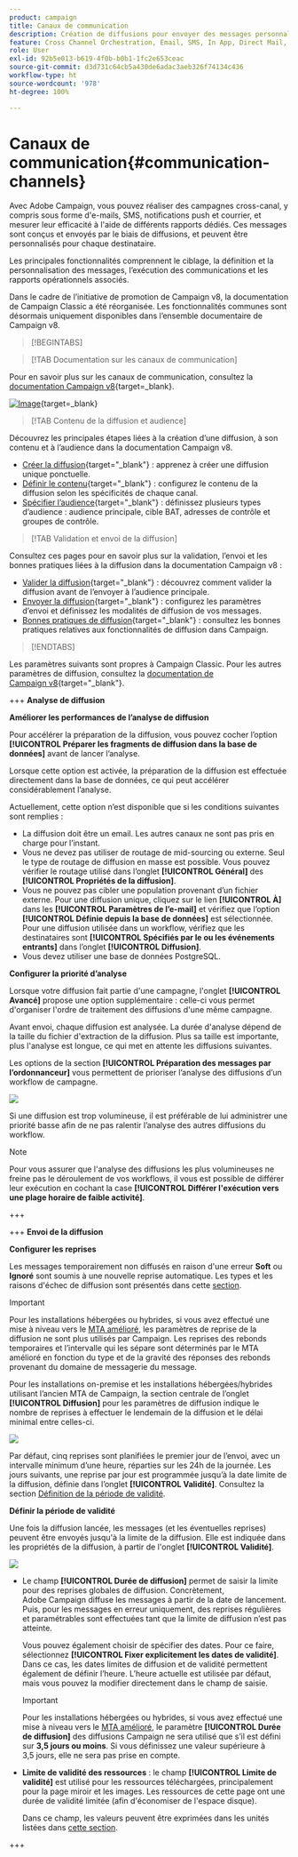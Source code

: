 ```yaml
---
product: campaign
title: Canaux de communication
description: Création de diffusions pour envoyer des messages personnalisés sur différents canaux
feature: Cross Channel Orchestration, Email, SMS, In App, Direct Mail, Push
role: User
exl-id: 92b5e013-b619-4f0b-b0b1-1fc2e653ceac
source-git-commit: d3d731c64cb5a430de6adac3aeb326f74134c436
workflow-type: ht
source-wordcount: '978'
ht-degree: 100%

---
```


# Canaux de communication{#communication-channels}

Avec Adobe Campaign, vous pouvez réaliser des campagnes cross-canal, y compris sous forme d&#39;e-mails, SMS, notifications push et courrier, et mesurer leur efficacité à l&#39;aide de différents rapports dédiés. Ces messages sont conçus et envoyés par le biais de diffusions, et peuvent être personnalisés pour chaque destinataire.

Les principales fonctionnalités comprennent le ciblage, la définition et la personnalisation des messages, l’exécution des communications et les rapports opérationnels associés.

Dans le cadre de l’initiative de promotion de Campaign v8, la documentation de Campaign Classic a été réorganisée. Les fonctionnalités communes sont désormais uniquement disponibles dans l’ensemble documentaire de Campaign v8.



>[!BEGINTABS]

>[!TAB Documentation sur les canaux de communication]

Pour en savoir plus sur les canaux de communication, consultez la [documentation Campaign v8](https://experienceleague.adobe.com/docs/campaign/campaign-v8/send/gs-message.html?lang=fr){target=_blank}.


[![Image](../../assets/do-not-localize/learn-more-button.svg)](https://experienceleague.adobe.com/docs/campaign/campaign-v8/send/gs-message.html?lang=fr){target=_blank}


>[!TAB Contenu de la diffusion et audience]

Découvrez les principales étapes liées à la création d’une diffusion, à son contenu et à l’audience dans la documentation Campaign v8.

* [Créer la diffusion](https://experienceleague.adobe.com/docs/campaign/campaign-v8/send/create-message.html?lang=fr#create-the-delivery){target="_blank"} : apprenez à créer une diffusion unique ponctuelle.
* [Définir le contenu](https://experienceleague.adobe.com/docs/campaign/campaign-v8/send/create-message.html?lang=fr#content-of-the-delivery){target="_blank"} : configurez le contenu de la diffusion selon les spécificités de chaque canal.
* [Spécifier l’audience](https://experienceleague.adobe.com/docs/campaign/campaign-v8/send/create-message.html?lang=fr#target-population){target="_blank"} : définissez plusieurs types d’audience : audience principale, cible BAT, adresses de contrôle et groupes de contrôle.


>[!TAB Validation et envoi de la diffusion]

Consultez ces pages pour en savoir plus sur la validation, l’envoi et les bonnes pratiques liées à la diffusion dans la documentation Campaign v8 :

* [Valider la diffusion](https://experienceleague.adobe.com/docs/campaign/campaign-v8/send/create-message.html?lang=fr#validate-the-delivery){target="_blank"} : découvrez comment valider la diffusion avant de l’envoyer à l’audience principale.
* [Envoyer la diffusion](https://experienceleague.adobe.com/docs/campaign/campaign-v8/send/create-message.html?lang=fr#configuring-and-sending-the-delivery){target="_blank"} : configurez les paramètres d’envoi et définissez les modalités de diffusion de vos messages.
* [Bonnes pratiques de diffusion](https://experienceleague.adobe.com/docs/campaign/campaign-v8/send/delivery-best-practices.html?lang=fr){target="_blank"} : consultez les bonnes pratiques relatives aux fonctionnalités de diffusion dans Campaign.

>[!ENDTABS]

Les paramètres suivants sont propres à Campaign Classic. Pour les autres paramètres de diffusion, consultez la [documentation de Campaign v8](https://experienceleague.adobe.com/docs/campaign/campaign-v8/send/gs-message.html?lang=fr){target="_blank"}.

+++ **Analyse de diffusion**

**Améliorer les performances de l’analyse de diffusion**

Pour accélérer la préparation de la diffusion, vous pouvez cocher l’option **[!UICONTROL Préparer les fragments de diffusion dans la base de données]** avant de lancer l’analyse.

Lorsque cette option est activée, la préparation de la diffusion est effectuée directement dans la base de données, ce qui peut accélérer considérablement l’analyse.

Actuellement, cette option n’est disponible que si les conditions suivantes sont remplies :

* La diffusion doit être un email. Les autres canaux ne sont pas pris en charge pour l’instant.
* Vous ne devez pas utiliser de routage de mid-sourcing ou externe. Seul le type de routage de diffusion en masse est possible. Vous pouvez vérifier le routage utilisé dans l’onglet **[!UICONTROL Général]** des **[!UICONTROL Propriétés de la diffusion]**.
* Vous ne pouvez pas cibler une population provenant d’un fichier externe. Pour une diffusion unique, cliquez sur le lien **[!UICONTROL À]** dans les **[!UICONTROL Paramètres de l’e-mail]** et vérifiez que l’option **[!UICONTROL Définie depuis la base de données]** est sélectionnée. Pour une diffusion utilisée dans un workflow, vérifiez que les destinataires sont **[!UICONTROL Spécifiés par le ou les événements entrants]** dans l’onglet **[!UICONTROL Diffusion]**.
* Vous devez utiliser une base de données PostgreSQL.

**Configurer la priorité d’analyse**

Lorsque votre diffusion fait partie d&#39;une campagne, l&#39;onglet **[!UICONTROL Avancé]** propose une option supplémentaire : celle-ci vous permet d&#39;organiser l&#39;ordre de traitement des diffusions d&#39;une même campagne.

Avant envoi, chaque diffusion est analysée. La durée d&#39;analyse dépend de la taille du fichier d&#39;extraction de la diffusion. Plus sa taille est importante, plus l&#39;analyse est longue, ce qui met en attente les diffusions suivantes.

Les options de la section **[!UICONTROL Préparation des messages par l’ordonnanceur]** vous permettent de prioriser l’analyse des diffusions d’un workflow de campagne.

![](assets/delivery_analysis_priority.png)

Si une diffusion est trop volumineuse, il est préférable de lui administrer une priorité basse afin de ne pas ralentir l’analyse des autres diffusions du workflow.

>[!NOTE]
>
>Pour vous assurer que l&#39;analyse des diffusions les plus volumineuses ne freine pas le déroulement de vos workflows, il vous est possible de différer leur exécution en cochant la case **[!UICONTROL Différer l&#39;exécution vers une plage horaire de faible activité]**.

+++

+++ **Envoi de la diffusion**

**Configurer les reprises**

Les messages temporairement non diffusés en raison d&#39;une erreur **Soft** ou **Ignoré** sont soumis à une nouvelle reprise automatique. Les types et les raisons d&#39;échec de diffusion sont présentés dans cette [section](understanding-delivery-failures.md#delivery-failure-types-and-reasons).

>[!IMPORTANT]
>
>Pour les installations hébergées ou hybrides, si vous avez effectué une mise à niveau vers le [MTA amélioré](sending-with-enhanced-mta.md), les paramètres de reprise de la diffusion ne sont plus utilisés par Campaign. Les reprises des rebonds temporaires et l’intervalle qui les sépare sont déterminés par le MTA amélioré en fonction du type et de la gravité des réponses des rebonds provenant du domaine de messagerie du message.

Pour les installations on-premise et les installations hébergées/hybrides utilisant l’ancien MTA de Campaign, la section centrale de l’onglet **[!UICONTROL Diffusion]** pour les paramètres de diffusion indique le nombre de reprises à effectuer le lendemain de la diffusion et le délai minimal entre celles-ci.

![](assets/s_ncs_user_wizard_retry_param.png)

Par défaut, cinq reprises sont planifiées le premier jour de l’envoi, avec un intervalle minimum d’une heure, réparties sur les 24h de la journée. Les jours suivants, une reprise par jour est programmée jusquʼà la date limite de la diffusion, définie dans lʼonglet **[!UICONTROL Validité]**. Consultez la section [Définition de la période de validité](#defining-validity-period).

**Définir la période de validité**

Une fois la diffusion lancée, les messages (et les éventuelles reprises) peuvent être envoyés jusqu&#39;à la limite de la diffusion. Elle est indiquée dans les propriétés de la diffusion, à partir de l&#39;onglet **[!UICONTROL Validité]**.

![](assets/s_ncs_user_email_del_valid_period.png)

* Le champ **[!UICONTROL Durée de diffusion]** permet de saisir la limite pour des reprises globales de diffusion. Concrètement, Adobe Campaign diffuse les messages à partir de la date de lancement. Puis, pour les messages en erreur uniquement, des reprises régulières et paramétrables sont effectuées tant que la limite de diffusion n’est pas atteinte.

  Vous pouvez également choisir de spécifier des dates. Pour ce faire, sélectionnez **[!UICONTROL Fixer explicitement les dates de validité]**. Dans ce cas, les dates limites de diffusion et de validité permettent également de définir l’heure. L’heure actuelle est utilisée par défaut, mais vous pouvez la modifier directement dans le champ de saisie.

  >[!IMPORTANT]
  >
  >Pour les installations hébergées ou hybrides, si vous avez effectué une mise à niveau vers le [MTA amélioré](sending-with-enhanced-mta.md), le paramètre **[!UICONTROL Durée de diffusion]** des diffusions Campaign ne sera utilisé que s’il est défini sur **3,5 jours ou moins**. Si vous définissez une valeur supérieure à 3,5 jours, elle ne sera pas prise en compte.

* **Limite de validité des ressources** : le champ **[!UICONTROL Limite de validité]** est utilisé pour les ressources téléchargées, principalement pour la page miroir et les images. Les ressources de cette page ont une durée de validité limitée (afin d&#39;économiser de l&#39;espace disque).

  Dans ce champ, les valeurs peuvent être exprimées dans les unités listées dans [cette section](../../platform/using/adobe-campaign-workspace.md#default-units).

+++

<!--

   Learn how to create a one-shot single delivery. You can create other types of deliveries to build your use cases. 

For more information about the different types of deliveries and how to create them, refer to the [Campaign v8 documentation](https://experienceleague.adobe.com/docs/campaign/campaign-v8/send/create-message.html?lang=fr){target="_blank"}. 

>[!NOTE]
>
>Adobe Campaign offers a set of tools to monitor your deliverability and optimize email sending. Learn more in [this section](about-deliverability.md).

Delivery sending can be automated by preparing a delivery and/or sending it in the process of a workflow. For more on delivery-type activities in workflows, refer to [this section](../../workflow/using/about-action-activities.md).

Adobe Campaign offers the following delivery channels:

1. **Email channel**: email deliveries let you send personalized emails to the target population. Refer to [About email channel](about-email-channel.md).
1. **Direct mail channel**: direct mail deliveries let you generate an extraction file which contains data on the target population. Refer to [About direct mail channel](about-direct-mail-channel.md).
1. **Mobile channel**: deliveries on mobile channels let you send personalized SMS or LINE messages to the target population. Refer to [SMS channel](sms-channel.md).
1. **Mobile application channel**: mobile app deliveries let you send notifications to iOS and Android systems. Refer to the [Mobile app channel](about-mobile-app-channel.md) chapter.

   Other channels are described on [this section](#other-channels).

   >[!NOTE]
   >
   >The number of available channels depends on your contract. Please check your license agreement.

Deliveries can be carried out **online** (via email, one of the mobile channels and push notifications), and **offline** (direct mail channel).

Depending on the channel, delivery modes can be:

* Direct mass delivery via Adobe Campaign (default mode for email channel).
* External delivery via a specialist operator who is given the output file generated by the delivery assistant (default mode for direct mail channel).

External accounts are configured via the **[!UICONTROL Administration > Platform > External accounts]** node. This configuration should be performed by expert users only.

## Email deliveries {#email-deliveries}

The [Email channel](about-email-channel.md) is one of the core channels in Adobe Campaign, allowing you to schedule and send personalized emails to specific targets.

You can send different types of emails:

* Single-send emails: emails that you can send once to a defined target. They are usually used to promote a specific content that would be prepared and sent only once (newsletter, promotional email, etc.).
* Recurring emails: in a campaign, send the same email regularly and aggregate each send and its reports on a periodic basis. The same email is sent, but usually to a different target, based on the eligible target for the day of the send. A common example is a birthday email. For more on this, refer to [Recurring deliveries](../../workflow/using/recurring-delivery.md).
* Transactional emails: unitary emails that are triggered based on your customers' behavior. Refer to [Transactional messaging](../../message-center/using/about-transactional-messaging.md).

To learn about delivery usage and recommendations, consult Campaign [Delivery best practices](delivery-best-practices.md).

For more on the different types of deliveries, refer to [this section](#types-of-deliveries).

## Mobile deliveries {#mobile-deliveries}

Adobe Campaign allows you to deliver [SMS](sms-channel.md) and [LINE](line-channel.md) messages on mobiles.

For SMS messages, you can create, modify, and personalize messages in text format only. You can also preview your SMS messages before they are sent.

For LINE messages, you can send text or images and links.

To deliver SMS or LINE messages to a mobile phone you need:

* An external account configured on the **[!UICONTROL Mobile (SMS)]** channel or on the **[!UICONTROL LINE]** channel. 
* An SMS or LINE delivery template that is correctly linked to this external account.

## Push notifications {#push-notifications}

Adobe Campaign allows you to send personalized and segmented [push notifications](about-mobile-app-channel.md) on iOS and Android mobile devices, through dedicated apps. Once configuration and integration steps have been performed, iOS and Android deliveries can be created and sent. You can also design rich notifications with images or videos.

## Direct mail {#direct-mail}

[Direct mail](about-direct-mail-channel.md) is an offline channel that allows you to personalize and generate the file required by direct mail providers. It gives you the possibility to mix online and offline channels in your customer journeys.

Online channels allow you to create your messages (email, SMS, mobile app delivery, etc.) and send them to your audience directly from Adobe Campaign. With offline channels, it is different. When you prepare a direct mail delivery, Adobe Campaign generates a file including all the targeted profiles and the chosen contact information (postal address for example). You will then be able to send this file to your direct mail provider who will take care of the actual sending.

## Other channels {#other-channels}

Adobe Campaign offers Telephone delivery template, which is used to create external deliveries. Using this channel implies you set up dedicated methodologies to process output files. Configuration steps are the same as for [Direct mail channel](about-direct-mail-channel.md).

>[!NOTE]
>
>The Telephone channel is not available out-of-the-box. Its implementation requires Adobe Consulting or an Adobe Partner to be engaged. Please reach out to your Adobe representative for more information.

In addition, 'Other' type deliveries use a specific technical template which does not execute a process: this lets them manage marketing actions executed outside of the Adobe Campaign platform.

This channel has no specific mechanism. It is a generic channel that has its own external account routing option, delivery template type and campaign workflow activity, just like any other communication channel available in Adobe Campaign.

This channel is designed for descriptive purposes only, for example to define deliveries for which you want to keep a trace of the target of a campaign performed in a tool other than Adobe Campaign.

## Types of deliveries{#types-of-deliveries}

There are three types of delivery objects in Campaign:

### Single delivery {#single-delivery}

A **delivery** is a standalone delivery object that is executed once. It can be duplicated, prepared again, but as long as it is in its final state (canceled, stopped, finished), it cannot be reused.

Deliveries can be created either from the list of deliveries, or within a workflow via a [Delivery](../../workflow/using/delivery.md) activity.

Workflows also provide specific delivery activities according to the type of channel you want to use. For more on these activities, refer to [this section](../../workflow/using/cross-channel-deliveries.md).

### Recurring delivery {#recurring-delivery}

A **recurring delivery** lets you create a new delivery each time the activity is executed. This avoids you having to create a new delivery for recurring tasks.

As an example, if you run this type of activity once a month, you will end up with 12 deliveries after a year.

Recurring deliveries are created within workflows via the [Recurring delivery activity](../../workflow/using/recurring-delivery.md). An example of this activity being used is presented in this section: [Creating a recurring delivery in a targeting workflow](../../workflow/using/sending-a-birthday-email.md#creating-a-recurring-delivery-in-a-targeting-workflow).

### Continuous delivery {#continuous-delivery}

A **continuous delivery** lets you add new recipients to an existing delivery, which avoids having to create a new delivery each time it is executed.

If an information in the delivery changes (content, name, etc.), a new delivery object is created at the delivery execution. If no information was changed, the same delivery object is reused and the delivery and tracking logs are added in the same object.

As an example, if you run this type of activity once a month, you will end up with a single delivery after a year (provided you did not make any change to the delivery).

Continuous deliveries are created within workflows via the [Continuous delivery activity](../../workflow/using/continuous-delivery.md).-->
